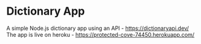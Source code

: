 # Dictionary App
A simple Node.js dictionary app using an API - https://dictionaryapi.dev/
The app is live on heroku - https://protected-cove-74450.herokuapp.com/
